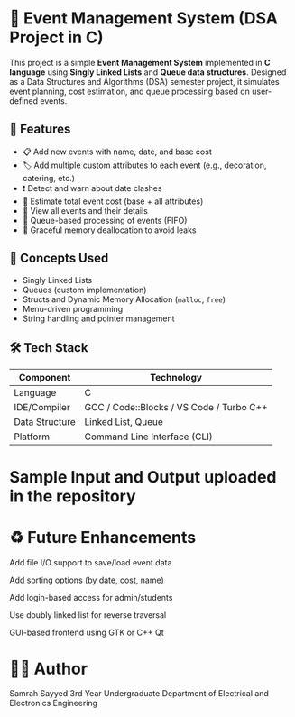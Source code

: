 # 📅 Event Management System (DSA Project in C)

This project is a simple **Event Management System** implemented in **C language** using **Singly Linked Lists** and **Queue data structures**. Designed as a Data Structures and Algorithms (DSA) semester project, it simulates event planning, cost estimation, and queue processing based on user-defined events.


## 📌 Features

- 📋 Add new events with name, date, and base cost
- 🏷️ Add multiple custom attributes to each event (e.g., decoration, catering, etc.)
- ❗ Detect and warn about date clashes
- 💸 Estimate total event cost (base + all attributes)
- 🧾 View all events and their details
- 🔄 Queue-based processing of events (FIFO)
- 🧹 Graceful memory deallocation to avoid leaks


## 🧠 Concepts Used

- Singly Linked Lists
- Queues (custom implementation)
- Structs and Dynamic Memory Allocation (`malloc`, `free`)
- Menu-driven programming
- String handling and pointer management


## 🛠️ Tech Stack

| Component     | Technology     |
|---------------|----------------|
| Language      | C              |
| IDE/Compiler  | GCC / Code::Blocks / VS Code / Turbo C++ |
| Data Structure| Linked List, Queue |
| Platform      | Command Line Interface (CLI) |

# Sample Input and Output uploaded in the repository

# ♻️ Future Enhancements
Add file I/O support to save/load event data

Add sorting options (by date, cost, name)

Add login-based access for admin/students

Use doubly linked list for reverse traversal

GUI-based frontend using GTK or C++ Qt

# 🙋‍♀️ Author
Samrah Sayyed
3rd Year Undergraduate
Department of Electrical and Electronics Engineering
